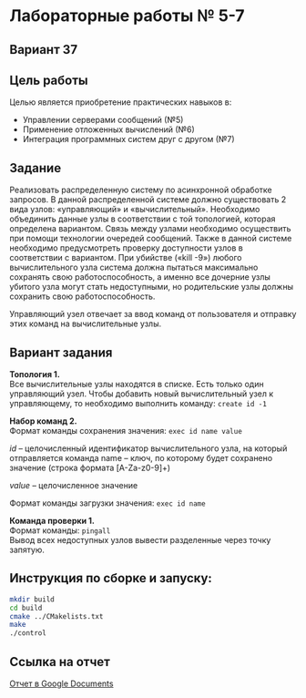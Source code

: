 # Лабораторные работы № 5-7
## Вариант 37

## Цель работы
Целью является приобретение практических навыков в:
* Управлении серверами сообщений (№5)
* Применение отложенных вычислений (№6)
* Интеграция программных систем друг с другом (№7)

## Задание
Реализовать распределенную систему по асинхронной обработке запросов. В данной распределенной системе должно существовать 2 вида узлов: «управляющий» и «вычислительный». Необходимо объединить данные узлы в соответствии с той топологией, которая определена вариантом. Связь между узлами необходимо осуществить при помощи технологии очередей сообщений. Также в данной системе необходимо предусмотреть проверку доступности узлов в соответствии с вариантом. При убийстве («kill -9») любого вычислительного узла система должна пытаться максимально сохранять свою работоспособность, а именно все дочерние узлы убитого узла могут стать недоступными, но родительские узлы должны сохранить свою работоспособность. 

Управляющий узел отвечает за ввод команд от пользователя и отправку этих команд на вычислительные узлы.

## Вариант задания

<!-- ## Топология -->
**Топология 1.**<br> 
Все вычислительные узлы находятся в списке. Есть только один управляющий узел. Чтобы
добавить новый вычислительный узел к управляющему, то необходимо выполнить команду:
`create id -1`

<!-- ## Типы команд для вычислительных узлов -->
**Набор команд 2.** <br>
Формат команды сохранения значения: `exec id name value`

_id_ – целочисленный идентификатор вычислительного узла, на который отправляется команда
name – ключ, по которому будет сохранено значение (строка формата [A-Za-z0-9]+)

_value_ – целочисленное значение

Формат команды загрузки значения: `exec id name`

<!-- ## Тип проверки доступности узлов -->
**Команда проверки 1.** <br>
Формат команды: `pingall`<br>
Вывод всех недоступных узлов вывести разделенные через точку запятую.

## Инструкция по сборке и запуску:
```sh
mkdir build
cd build
cmake ../CMakelists.txt
make
./control
```
## Ссылка на отчет
[Отчет в Google Documents](https://docs.google.com/document/d/1uDVQRjONYN1xGX5ECwd8wCFinbU2KDt9/edit?usp=sharing&ouid=101030734348693683939&rtpof=true&sd=true)